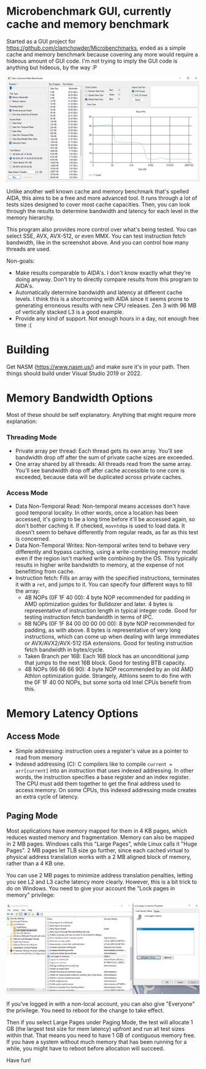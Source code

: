 # Microbenchmark GUI, currently cache and memory benchmark
Started as a GUI project for https://github.com/clamchowder/Microbenchmarks, ended as a simple cache and memory benchmark because covering any more would require a hideous amount of GUI code. I'm not trying to imply the GUI code is anything but hideous, by the way :P

<img src="img/guiscreenshot.png" alt="Screenshot of the GUI" />

Unlike another well known cache and memory benchmark that's spelled AIDA, this aims to be a free and more advanced tool. It runs through a lot of tests sizes designed to cover most cache capacities. Then, you can look through the results to determine bandwidth and latency for each level in the memory hierarchy.

This program also provides more control over what's being tested. You can select SSE, AVX, AVX-512, or even MMX. You can test instruction fetch bandwidth, like in the screenshot above. And you can control how many threads are used.

Non-goals:
- Make results comparable to AIDA's. I don't know exactly what they're doing anyway. Don't try to directly compare results from this program to AIDA's.
- Automatically determine bandwidth and latency at different cache levels. I think this is a shortcoming with AIDA since it seems prone to generating erroneous results with new CPU releases. Zen 3 with 96 MB of vertically stacked L3 is a good example.
- Provide any kind of support. Not enough hours in a day, not enough free time :(

# Building
Get NASM (https://www.nasm.us/) and make sure it's in your path. Then things should build under Visual Studio 2019 or 2022.

# Memory Bandwidth Options
Most of these should be self explanatory. Anything that might require more explanation:

### Threading Mode
- Private array per thread: Each thread gets its own array. You'll see bandwidth drop off after the sum of private cache sizes are exceeded.
- One array shared by all threads: All threads read from the same array. You'll see bandwidth drop off after cache accessible to one core is exceeded, because data will be duplicated across private caches.

### Access Mode
- Data Non-Temporal Read: Non-temporal means accesses don't have good temporal locality. In other words, once a location has been accessed, it's going to be a long time before it'll be accessed again, so don't bother caching it. If checked, `movntdqa` is used to load data. It doesn't seem to behave differently from regular reads, as far as this test is concerned.
- Data Non-Temporal Writes: Non-temporal writes tend to behave very differently and bypass caching, using a write-combining memory model even if the region isn't marked write combining by the OS. This typically results in higher write bandwidth to memory, at the expense of not benefitting from cache.
- Instruction fetch: Fills an array with the specified instructions, terminates it with a `ret`, and jumps to it. You can specify four different ways to fill the array:
    - 4B NOPs (0F 1F 40 00): 4 byte NOP recommended for padding in AMD optimization guides for Bulldozer and later. 4 bytes is representative of instruction length in typical integer code. Good for testing instruction fetch bandwidth in terms of IPC.
    - 8B NOPs (0F 1F 84 00 00 00 00 00): 8 byte NOP recommended for padding, as with above. 8 bytes is representative of very long instructions, which can come up when dealing with large immediates or AVX/AVX2/AVX-512 ISA extensions. Good for testing instruction fetch bandwidth in bytes/cycle.
    - Taken Branch per 16B: Each 16B block has an unconditional jump that jumps to the next 16B block. Good for testing BTB capacity.
    - 4B NOPs (66 66 66 90): 4 byte NOP recommended by an old AMD Athlon optimization guide. Strangely, Athlons seem to do fine with the 0F 1F 40 00 NOPs, but some sorta old Intel CPUs benefit from this.

# Memory Latency Options

## Access Mode
- Simple addressing: instruction uses a register's value as a pointer to read from memory
- Indexed addressing (C): C compilers like to compile `current = arr[current]` into an instruction that uses indexed addressing. In other words, the instruction specifies a base register and an index register. The CPU must add them together to get the final address used to access memory. On some CPUs, this indexed addressing mode creates an extra cycle of latency.

## Paging Mode
Most applications have memory mapped for them in 4 KB pages, which reduces wasted memory and fragmentation. Memory can also be mapped in 2 MB pages. Windows calls this "Large Pages", while Linux calls it "Huge Pages". 2 MB pages let TLB size go further, since each cached virtual to physical address translation works with a 2 MB aligned block of memory, rather than a 4 KB one.

You can use 2 MB pages to minimize address translation penalties, letting you see L2 and L3 cache latency more clearly. However, this is a bit trick to do on Windows. You need to give your account the "Lock pages in memory" privilege:

<img src="img/lockpages.png" alt="Go to local security policy, local polices, user rights assignment, lock pages in memory and add yourself" />

If you've logged in with a non-local account, you can also give "Everyone" the privilege. You need to reboot for the change to take effect.

Then if you select Large Pages under Paging Mode, the test will allocate 1 GB (the largest test size for mem latency) upfront and run all test sizes within that. That means you need to have 1 GB of contiguous memory free. If you have a system without much memory that has been running for a while, you might have to reboot before allocation will succeed.

Have fun!